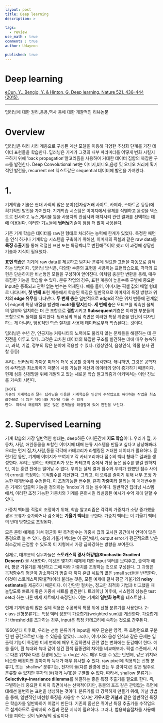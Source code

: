```yaml
---
layout: post
title: Deep learning
description: >
  
tags:
  - review
use_math : true
comments : true
author: Udayeon

published: true
---
```


# Deep learning
[eCun, Y., Bengio, Y. & Hinton, G. Deep learning. Nature 521, 436–444 (2015).](htps://doi.org/10.1038/nature14539)
* * *
딥러닝에 대한 원리,응용,역사 등에 대한 개괄적인 리뷰논문

# Overview
딥러닝은 여러 처리 계층으로 구성된 계산 모델을 이용해 다양한 추상화 단계를 가진 데이터 표현들을 학습한다. 딥러닝은 기계가 그것의 내부 
파라미터를 어떻게 변화 시킬지 구하기 위해 'back propagation'알고리즘을 사용하여 거대한 데이터 집합의 복잡한 구조를 발견한다. 
Deep Convolutional net는 이미지,비디오,음성 및 오디오 처리에 획기적인 발전을, recurrent net 텍스트같은 sequential 데이터에 발전을 가져왔다.

# 1.
기계학습 기술은 현대 사회의 많은 분야(전자상거래 사이트, 카메라, 스마트폰 등등)에 획기적인 발전을 가져왔다. 기계학습 시스템은 이미지에서
물체를 식별하고 음성을 텍스트로 전사하고 뉴스,게시물 등을 사용자의 관심사와 매치시켜 관련 결과를 선택하는 데에 이용된다. 이러한 기능들에
**딥러닝**기술이 점점 더 많이 사용된다.   
   
기존 기계 학습은 데이터를 raw한 형태로 처리하는 능력에 한계가 있었다. 특정한 패턴을 인식 하거나 기계학습 시스템을 구축하기 위해선,
이미지의 픽셀과 같은 raw data를 **특징 추출기**를 통해 적절한 표현 또는 특징벡터로 변환해주어야 했고 이 과정에 상당한 기술과 지식이 필요했다.   
   
**표현 학습**은 기계에 raw data를 제공하고 탐지나 분류에 필요한 표현을 자동으로 검색하는 방법이다. 딥러닝 방식은, 다양한 수준의 표현을
사용하는 표현학습으로, 각각의 표현은 단순하지만 비선형인 모듈을 구성하여 얻어진다. 이처럼 충분한 변환을 통해, 매우 복잡한 기능을 학습할 수
있다. 분류 작업의 경우, 표현 계층이 높을수록 구별에 중요한 input은 증폭되고 관련 없는 변수는 억제된다. 예를 들어, 이미지는 픽셀 값의
배열 형태로 나타나며, **첫 번째** 표현 계층에서 학습된 특징은 일반적으로 이미지의 특정 방향과 위치의 **edge 유무**를 나타낸다. 
**두 번째 층**은 일반적으로 edge의 작은 위치 변동에 관계없이 edge의 특정 배열을 발견해 **motif를 탐지**한다. **세 번째 층**은 
모티프를 익숙한 물체의 일부와 일치하는 더 큰 조합으로 **결합**시키고 **Subsequent**계층은 이러한 부분들의 조합으로써 물체를
탐지한다. 딥러닝의 핵심 측변은 이러한 특징 계층을 인간이 디자인 하는 게 아니라, 범용적인 학습 절차를 사용해 데이터로부터 학습된다는 것이다.   
   
딥러닝은 수년 간, 인공지능 커뮤니티의 노력에도 풀리지 않는 문제들을 해결하는 데 큰 진전을 이루고 있다. 그것은 고차원 데이터의 복잡한
구조를 발견하는 데에 매우 능숙하고, 과학, 기업, 정부의 많은 분야에 적용할 수 있다. (영상인식, 음성인식, 약물 분자 관찰 등등)   
   
우리는 딥러닝이 가까운 미래에 더욱 성공할 것이라 생각한다. 왜냐하면, 그것은 공학자의 수작업은 최소화하기 때문에 사용 가능한 계산과 데이터의
양이 증가하기 때문이다. 현재 심층 신경망을 위해 개발되고 있는 새로운 학습 알고리즘과 아키텍쳐는 이런 진보를 가속화 시킨다.

```
📝NOTE
기존의 기계학습과 달리 딥러닝을 이용한 기계학습은 인간이 수작업으로 해야하는 작업을 최소화하므로 더 많은 데이터와 계산을 다룰 수 있게
한다. 따라서 해결되지 않은 많은 문제들을 해결함에 있어 진전을 보인다.
```


# 2. Supervised Learning
기계 학습의 가장 일반적인 형태는, deep하든 아니든간에 **지도 학습**이다. 우리가 집, 자동차, 사람, 애완동물을 포함한 이미지에 대해 
분류 시스템을 만들고 싶다고 상상해봐라. 우리는 먼저 집,차,사람,동물 각각에 카테고리가 라벨링된 거대한 데이터가 필요하다. 훈련기간 동안,
기계에 이미지가 보여지고 각 카테고리마다 점수의 벡터 형태로 결과를 생성한다. 우리는 원하는 카테고리가 모든 카테고리 중에서 가장 높은 점수를
받길 원하지만, 이는 훈련 전에는 일어날 수 없다. 우리는 실제 결과 점수와 우리가 원했던 점수 사이의 error를 측정하는 목적함수를 계산한다.
그리고, 이 오류를 줄이기 위해 내부 조정 가능한 매개변수를 수정한다. 이 조정가능한 변수들, 흔히 **가중치**라 불리는 이 매개변수들은
기계의 입출력 기능을 정의하는 'knobs'가 되는 실수이다. 일반적인 딥러닝 시스템에서, 이러한 조정 가능한 가중치와 기계를 훈련시킬 라벨링된 예시가 수억 개에 달할 수 있다.   
   
가중치 벡터를 적절히 조정하기 위해, 학습 알고리즘은 각각의 가중치가 소량 증가했을 경우 오류가 증가하거나 감소하는 **기울기 벡터**를 구한다.
가중치 벡터는 이 기울기 벡터의 반대 방향으로 조정된다.   
   
모든 훈련 예제를 거쳐 평균화 된 목적함수는 가중치 값의 고차원 공간에서 언덕이 많은 풍경으로 볼 수 있다. 음의 기울기 벡터는 이 공간에서, 
output error가 평균적으로 낮은 최소값에 근접할 수 있도록 이 지형에서 가장 급하강하는 방향을 보여준다.   
   
실제로, 대부분의 실무자들은 **스토캐스틱 경사 하강법(Stochastic Gradient Descent)** 을 사용한다. 이것은 몇가지 예제에 대한 input 벡터를
보여주고, 출력과 에러, 평균 기울기를 계산하고 그에 따라 가중치를 조정하는 것으로 구성된다. 그 과정은 목적함수의 평균이 감소하다가 멈출 때
까지 훈련 세트의 많은 small set들을 반복한다. 이것이 스토캐스틱(확률적)이라 불리는 것은, 모든 예제에 걸쳐 평균 기울기의 
**noisy estimate**를 제공하기 때문이다. 이 간단한 절차는, 정교한 최적화 기법과 비교했을 때 놀랍도록 빠르게 좋은 가중치 세트를 발견한다.
트레이닝 이후에, 시스템의 성능은 test set라 하는 다른 예제 세트에서 측정된다. 이는 기계의 **일반화 능력**을  테스트한다.   
   
현재 기계학습의 많은 실제 적용은 수공학적 특징 위에 선형 분류기를 사용한다. 2-class 선형분류기는 특징 벡터 성분의 가중합계(weighted sum)를
계산한다. 가중합계가 threshold를 초과하는 경우, input은 특정 카테고리에 속하는 것으로 간주된다.   
   
1960년대 이후로, 우리는 선형 분류기가 input을 매우 단순한 영역, 즉 초평면으로 구분된 빈 공간으로만 나눌 수 있음을 알았다. 
그러나, 이미지와 음성 인식과 같은 문제는 입출력 기능이 특정한 미세 변화에 매우 민감하면서 관련 없는 변화에는 둔감해야 한다. 
예를 들어, 흰 늑대와 늑대 같이 생긴 흰색 품종견의 차이를 비교해보자. 픽셀 수준에서, 서로 다른 위치와 다른 환경에 있는 두 dog은 서로 매우 
다를 수 있는 반면에, 같은 위치와 비슷한 배경이면 강아지와 늑대가 매우 유사할 수 있다. raw pixel에 적용되는 선형 분류기, 또는 'shallow'
분류기는, 전자의 둘(다른 환경에 있는 두 강아지)은 같은 범주로 분류할 수 있지만 후자의 둘(개와 늑대)을 구별할 수 없다. 
따라서, shallow 분류기는 **Selectivity-invariance dilemma**를 해결하는 좋은 특징 추출기를 필요로 한다. 즉, 구별하는데 중요한 이미지
측면에서는 선택적이지만, 동물의 포즈 같은 관련없는 측면에 대해선 불변하는 표현을 생성하는 것이다. 분류기를 더 강력하게 만들기 위해, 
커널 방법을 통해, 일반적인 비선형 특징을 사용할 수 있지만 **가우시안 커널**과 같은 일반적인 특징은 학습자를 일반화하기 어렵게 만든다. 
기존의 옵션은 뛰어난 특징 추출기를 수작업으로 설계하므로 공학자의 스킬과 전문 지식이 필요하다. 그러나, 범용학습절차를 사용해 이를 피하는 것이
딥러닝의 장점이다.



